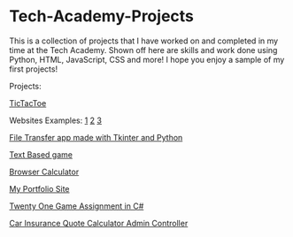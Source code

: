 # Tech-Academy-Projects
This is a collection of projects that I have worked on and completed in my time at the Tech Academy.
Shown off here are skills and work done using Python, HTML, JavaScript, CSS and more!
I hope you enjoy a sample of my first projects!

Projects:

[TicTacToe](https://github.com/ZShick/Tech-Academy-Projects/tree/main/TicTacToe)

Websites Examples: [1](https://github.com/ZShick/Tech-Academy-Projects/tree/main/One-Page%20Website) [2](https://github.com/ZShick/Tech-Academy-Projects/tree/main/bootstrap4_project) [3](https://github.com/ZShick/Tech-Academy-Projects/tree/main/Website_Assignment)

[File Transfer app made with Tkinter and Python](https://github.com/ZShick/Tech-Academy-Projects/blob/main/FileTransferPythonTkinterAssignment.py)

[Text Based game](https://github.com/ZShick/Tech-Academy-Projects/blob/main/txtGame.py)

[Browser Calculator](https://github.com/ZShick/Tech-Academy-Projects/tree/main/Calculator)

[My Portfolio Site](https://zshick.github.io/#Home)

[Twenty One Game Assignment in C#](https://github.com/ZShick/CSharp-Projects/tree/main/TwentyOne)

[Car Insurance Quote Calculator Admin Controller](https://github.com/ZShick/CSharp-Projects/blob/main/CarInsurance/CarInsurance/Controllers/AdminController.cs)
